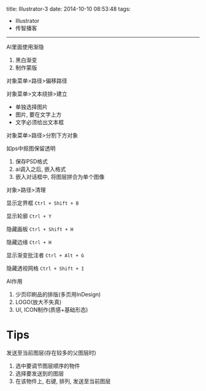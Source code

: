 title: Illustrator-3
date: 2014-10-10 08:53:48
tags:
- Illustrator
- 传智播客
---


AI里面使用渐隐
1. 黑白渐变
2. 制作蒙版

对象菜单>路径>偏移路径

对象菜单>文本绕排>建立
* 单独选择图片
* 图片, 要在文字上方
* 文字必须给出文本框

对象菜单>路径>分割下方对象

如ps中抠图保留透明   
1. 保存PSD格式
2. ai调入之后, 嵌入格式
3. 嵌入对话框中, 将图层拼合为单个图像

对象>路径>清理

显示定界框 `Ctrl + Shift + B`

显示轮廓 `Ctrl + Y`

隐藏画板 `Ctrl + Shift + H`

隐藏边缘 `Ctrl + H`

显示渐变批注者 `Ctrl + Alt + G`

隐藏透视网格 `Ctrl + Shift + I`




AI作用
1. 少页印刷品的排版(多页用InDesign)
2. LOGO(放大不失真)
3. UI, ICON制作(质感+基础形态)


# Tips #

发送至当前图层(存在较多的父图层时)
1. 选中要调节图层顺序的物件
2. 选择要发送到的图层
3. 在该物件上, 右键, 排列, 发送至当前图层

